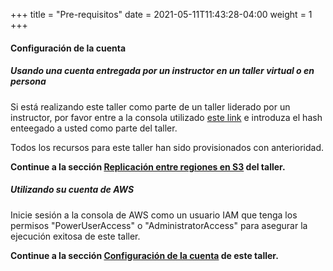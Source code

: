 +++
title = "Pre-requisitos"
date =  2021-05-11T11:43:28-04:00
weight = 1
+++

#### Configuración de la cuenta 

##### Usando una cuenta entregada por un instructor en un taller virtual o en persona

Si está realizando este taller como parte de un taller liderado por un instructor, por favor entre a la consola utilizado [este link](https://dashboard.eventengine.run/) e introduza el hash enteegado a usted como parte del taller.

Todos los recursos para este taller han sido provisionados con anterioridad.

**Continue a la sección [Replicación entre regiones en S3](../2-s3-crr/) del taller.**


##### Utilizando su cuenta de AWS

Inicie sesión a la consola de AWS como un usuario IAM que tenga los permisos "PowerUserAccess" o "AdministratorAccess" para asegurar la ejecución exitosa de este taller.

**Continue a la sección [Configuración de la cuenta](./1.1-account-setup/) de este taller.**



